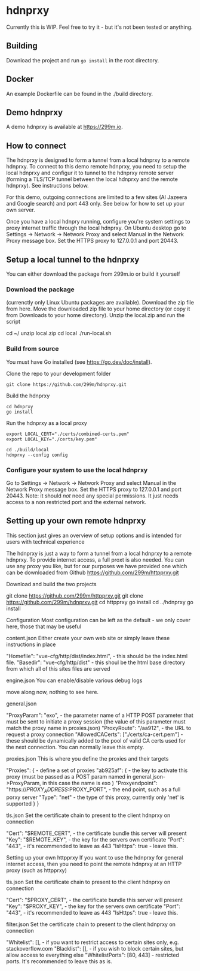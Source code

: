 # hdnprxy

Currently this is WIP. Feel free to try it - but it's not been tested or anything.

## Building
Download the project and run `go install` in the root directory.

## Docker
An example Dockerfile can be found in the ./build directory.

## Demo hdnprxy
A demo hdnprxy is available at https://299m.io.

## How to connect
The hdnprxy is designed to form a tunnel from a local hdnprxy to a remote hdnprxy. To connect to this demo remote hdnprxy,
you need to setup the local hdnprxy and configur it to tunnel to the hdnprxy remote server (forming a TLS/TCP tunnel
between the local hdnprxy and the remote hdnprxy). See instructions below.

For this demo, outgoing connections are limited to a few sites (Al Jazeera and Google search) and port 443 only. See below
for how to set up your own server.

Once you have a local hdnpry running, configure you're system settings to proxy internet traffic through the local hdnprxy.
On Ubuntu desktop go to Settings -> Network -> Network Proxy and select Manual in the Network Proxy message box. Set the
HTTPS proxy to 127.0.0.1 and port 20443.


## Setup a local tunnel to the hdnprxy
You can either download the package from 299m.io or build it yourself

### Download the package
(currenctly only Linux Ubuntu packages are available).
Download the zip file from here.
Move the downloaded zip file to your home directory (or copy it from Downloads to your home directory).
Unzip the local.zip and run the script

cd ~/
unzip local.zip
cd local
./run-local.sh

### Build from source
You must have Go installed (see https://go.dev/doc/install).

Clone the repo to your development folder
```
git clone https://github.com/299m/hdnprxy.git
```
Build the hdnprxy
```
cd hdnprxy
go install
```
Run the hdnprxy as a local proxy
```
export LOCAL_CERT="./certs/combined-certs.pem"
export LOCAL_KEY="./certs/key.pem"

cd ./build/local
hdnprxy --config config
```

### Configure your system to use the local hdnprxy
Go to Settings -> Network -> Network Proxy and select Manual in the Network Proxy message box. Set the HTTPS proxy to 127.0.0.1 and port 20443.
Note: it should _not_ need any special permissions. It just needs access to a non restricted port and the external network.


## Setting up your own remote hdnprxy
This section just gives an overview of setup options and is intended for users with technical experience

The hdnprxy is just a way to form a tunnel from a local hdnprxy to a remote hdnprxy. To provide internet access, a full proxt is also needed. You can use any proxy you like, but for our purposes we have provided one which can be downloaded from Github https://github.com/299m/httpprxy.git

Download and build the two projects

git clone https://github.com/299m/httpprxy.git
git clone https://github.com/299m/hdnprxy.git
cd httpprxy
go install
cd ../hdnprxy
go install



Configuration
Most configuration can be left as the default - we only cover here, those that may be useful

content.json
Either create your own web site or simply leave these instructions in place


"Homefile": "vue-cfg/http/dist/index.html", - this should be the index.html file.
"Basedir":  "vue-cfg/http/dist" - this shoul be the html base directory from which all of this sites files are served


engine.json
You can enable/disable various debug logs


move along now, nothing to see here.


general.json

"ProxyParam": "exo", - the parameter name of a HTTP POST parameter that must be sent to initiate a proxy session (the value of this parameter must match the proxy name in proxies.json)
"ProxyRoute": "/aa912", - the URL to request a proxy connection
"AllowedCACerts": ["./certs/ca-cert.pem"] - these should be dynamically added to the pool of valid CA certs used for the next connection. You can normally leave this empty.


proxies.json
This is where you define the proxies and their targets


"Proxies": {            - define a set of proxies
"ab925af": {        - the key to activate this proxy (must be passed as a POST param named in general.json->ProxyParam, in this case the name is exo )
"Proxyendpoint": "https://$PROXY_ADDRESS:$PROXY_PORT", - the end point, such as a full porxy server
"Type": "net"   - the type of this proxy, currently only 'net' is supported
}
}



tls.json
Set the certificate chain to present to the client hdnprxy on connection


"Cert": "$REMOTE_CERT",  - the certificate bundle this server will present
"Key":  "$REMOTE_KEY",   - the key for the servers own certificate
"Port": "443",           - it's recommended to leave as 443
"IsHttps": true          - leave this.




Setting up your own httpprxy
If you want to use the hdnprxy for general internet access, then you need to point the remote hdnprxy at an HTTP proxy (such as httpprxy)

tls.json
Set the certificate chain to present to the client hdnprxy on connection


"Cert": "$PROXY_CERT",  - the certificate bundle this server will present
"Key":  "$PROXY_KEY",   - the key for the servers own certificate
"Port": "443",           - it's recommended to leave as 443
"IsHttps": true          - leave this.



filter.json
Set the certificate chain to present to the client hdnprxy on connection


"Whitelist": [],       - if you want to restrict access to certain sites only, e.g. stackoverflow.com
"Blacklist": [],       - if you wish to block certain sites, but allow access to everything else
"WhitelistPorts": [80, 443] - restricted ports. It's recommended to  leave this as is.

